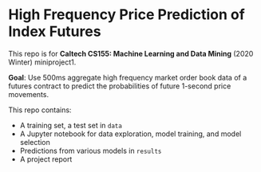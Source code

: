 # High Frequency Price Prediction of Index Futures

This repo is for **Caltech CS155: Machine Learning and Data Mining** (2020 Winter) miniproject1. 

**Goal**: Use 500ms aggregate high frequency market order book data of a futures contract to predict the probabilities of future 1-second price movements.

This repo contains: 
- A training set, a test set in `data`
- A Jupyter notebook for data exploration, model training, and model selection
- Predictions from various models in `results`
- A project report
